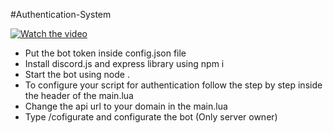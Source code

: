 #Authentication-System

[![Watch the video](https://i.imgur.com/vKb2F1B.png)](https://streamable.com/2cid2a)

* Put the bot token inside config.json file
* Install discord.js and express library using npm i
* Start the bot using node .
* To configure your script for authentication follow the step by step inside the header of the main.lua
* Change the api url to your domain in the main.lua
* Type /cofigurate and configurate the bot (Only server owner)
